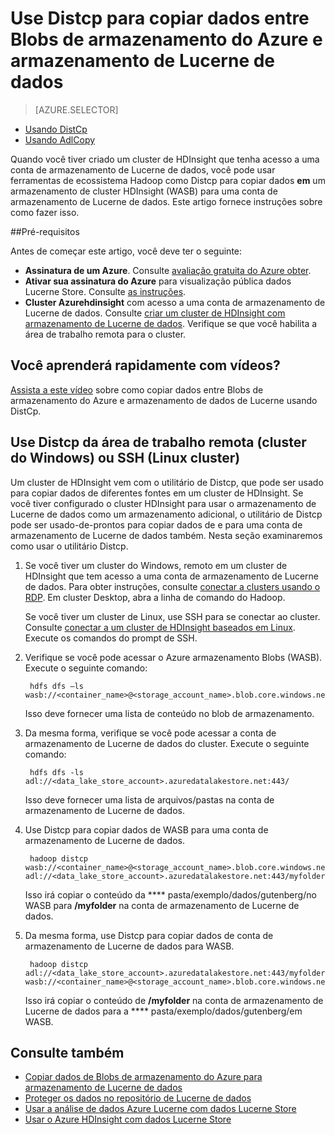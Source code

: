 <properties
   pageTitle="Copiar dados para e do WASB para armazenamento de Lucerne de dados usando Distcp | Microsoft Azure"
   description="Use a ferramenta de Distcp para copiar dados de e para Blobs de armazenamento do Azure para armazenamento de Lucerne de dados"
   services="data-lake-store"
   documentationCenter=""
   authors="nitinme"
   manager="jhubbard"
   editor="cgronlun"/>

<tags
   ms.service="data-lake-store"
   ms.devlang="na"
   ms.topic="article"
   ms.tgt_pltfrm="na"
   ms.workload="big-data"
   ms.date="10/28/2016"
   ms.author="nitinme"/>

# <a name="use-distcp-to-copy-data-between-azure-storage-blobs-and-data-lake-store"></a>Use Distcp para copiar dados entre Blobs de armazenamento do Azure e armazenamento de Lucerne de dados

> [AZURE.SELECTOR]
- [Usando DistCp](data-lake-store-copy-data-wasb-distcp.md)
- [Usando AdlCopy](data-lake-store-copy-data-azure-storage-blob.md)


Quando você tiver criado um cluster de HDInsight que tenha acesso a uma conta de armazenamento de Lucerne de dados, você pode usar ferramentas de ecossistema Hadoop como Distcp para copiar dados **em** um armazenamento de cluster HDInsight (WASB) para uma conta de armazenamento de Lucerne de dados. Este artigo fornece instruções sobre como fazer isso.

##<a name="prerequisites"></a>Pré-requisitos

Antes de começar este artigo, você deve ter o seguinte:

- **Assinatura de um Azure**. Consulte [avaliação gratuita do Azure obter](https://azure.microsoft.com/pricing/free-trial/).
- **Ativar sua assinatura do Azure** para visualização pública dados Lucerne Store. Consulte [as instruções](data-lake-store-get-started-portal.md#signup).
- **Cluster Azurehdinsight** com acesso a uma conta de armazenamento de Lucerne de dados. Consulte [criar um cluster de HDInsight com armazenamento de Lucerne de dados](data-lake-store-hdinsight-hadoop-use-portal.md). Verifique se que você habilita a área de trabalho remota para o cluster.

## <a name="do-you-learn-fast-with-videos"></a>Você aprenderá rapidamente com vídeos?

[Assista a este vídeo](https://mix.office.com/watch/1liuojvdx6sie) sobre como copiar dados entre Blobs de armazenamento do Azure e armazenamento de dados de Lucerne usando DistCp.

## <a name="use-distcp-from-remote-desktop-windows-cluster-or-ssh-linux-cluster"></a>Use Distcp da área de trabalho remota (cluster do Windows) ou SSH (Linux cluster)

Um cluster de HDInsight vem com o utilitário de Distcp, que pode ser usado para copiar dados de diferentes fontes em um cluster de HDInsight. Se você tiver configurado o cluster HDInsight para usar o armazenamento de Lucerne de dados como um armazenamento adicional, o utilitário de Distcp pode ser usado-de-prontos para copiar dados de e para uma conta de armazenamento de Lucerne de dados também. Nesta seção examinaremos como usar o utilitário Distcp.

1. Se você tiver um cluster do Windows, remoto em um cluster de HDInsight que tem acesso a uma conta de armazenamento de Lucerne de dados. Para obter instruções, consulte [conectar a clusters usando o RDP](../hdinsight/hdinsight-administer-use-management-portal.md#connect-to-clusters-using-rdp). Em cluster Desktop, abra a linha de comando do Hadoop.

    Se você tiver um cluster de Linux, use SSH para se conectar ao cluster. Consulte [conectar a um cluster de HDInsight baseados em Linux](../hdinsight/hdinsight-hadoop-linux-use-ssh-unix.md#connect-to-a-linux-based-hdinsight-cluster). Execute os comandos do prompt de SSH.

3. Verifique se você pode acessar o Azure armazenamento Blobs (WASB). Execute o seguinte comando:

        hdfs dfs –ls wasb://<container_name>@<storage_account_name>.blob.core.windows.net/

    Isso deve fornecer uma lista de conteúdo no blob de armazenamento.

4. Da mesma forma, verifique se você pode acessar a conta de armazenamento de Lucerne de dados do cluster. Execute o seguinte comando:

        hdfs dfs -ls adl://<data_lake_store_account>.azuredatalakestore.net:443/

    Isso deve fornecer uma lista de arquivos/pastas na conta de armazenamento de Lucerne de dados.

5. Use Distcp para copiar dados de WASB para uma conta de armazenamento de Lucerne de dados.

        hadoop distcp wasb://<container_name>@<storage_account_name>.blob.core.windows.net/example/data/gutenberg adl://<data_lake_store_account>.azuredatalakestore.net:443/myfolder

    Isso irá copiar o conteúdo da **** pasta/exemplo/dados/gutenberg/no WASB para **/myfolder** na conta de armazenamento de Lucerne de dados.

6. Da mesma forma, use Distcp para copiar dados de conta de armazenamento de Lucerne de dados para WASB.

        hadoop distcp adl://<data_lake_store_account>.azuredatalakestore.net:443/myfolder wasb://<container_name>@<storage_account_name>.blob.core.windows.net/example/data/gutenberg

    Isso irá copiar o conteúdo de **/myfolder** na conta de armazenamento de Lucerne de dados para a **** pasta/exemplo/dados/gutenberg/em WASB.

## <a name="see-also"></a>Consulte também

- [Copiar dados de Blobs de armazenamento do Azure para armazenamento de Lucerne de dados](data-lake-store-copy-data-azure-storage-blob.md)
- [Proteger os dados no repositório de Lucerne de dados](data-lake-store-secure-data.md)
- [Usar a análise de dados Azure Lucerne com dados Lucerne Store](../data-lake-analytics/data-lake-analytics-get-started-portal.md)
- [Usar o Azure HDInsight com dados Lucerne Store](data-lake-store-hdinsight-hadoop-use-portal.md)
